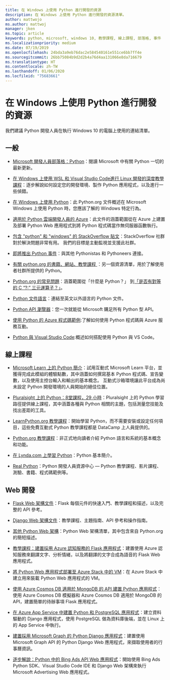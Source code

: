 ```yaml
---
title: 在 Windows 上使用 Python 進行開發的資源
description: 在 Windows 上使用 Python 進行開發的資源清單。
author: mattwojo
ms.author: mattwoj
manager: jken
ms.topic: article
keywords: python, microsoft, windows 10, 教學課程, 線上課程, 部落格, 事件
ms.localizationpriority: medium
ms.date: 07/19/2019
ms.openlocfilehash: 24bda3a9eb76dac2e584540161e551ce6bb7ff4e
ms.sourcegitcommit: 26bb75084b9d2d2b4a76d4aa131066e8da716679
ms.translationtype: HT
ms.contentlocale: zh-TW
ms.lasthandoff: 01/06/2020
ms.locfileid: "75683661"
---
```

# <a name="resources-for-developing-with-python-on-windows"></a>在 Windows 上使用 Python 進行開發的資源

我們建議 Python 開發人員在執行 Windows 10 的電腦上使用的連結清單。

## <a name="general"></a>一般

- [Microsoft 開發人員部落格：Python](https://devblogs.microsoft.com/python/)：閱讀 Microsoft 中有關 Python 一切的最新更新。

- [在 Windows 上使用 WSL 和 Visual Studio Code進行 Linux 開發的深度教學課程](https://devblogs.microsoft.com/commandline/an-in-depth-tutorial-on-linux-development-on-windows-with-wsl-and-visual-studio-code/)：逐步解說如何設定您的開發環境、製作 Python 應用程式，以及進行一些偵錯。

- [在 Windows 上使用 Python](https://docs.python.org/3/using/windows.html)：此 Python.org 文件概述在 Microsoft Windows 上使用 Python 時，您應該了解的 Windows 特定行為。

- [適用於 Python 雲端開發人員的 Azure](https://docs.microsoft.com/azure/python/)：此文件的涵蓋範圍從在 Azure 上建置及部署 Python Web 應用程式到將 Python 程式碼當作無伺服器函數執行。

- [包含 "python" 和 "windows" 的 StackOverflow 貼文](https://stackoverflow.com/questions/4750806/how-do-i-install-pip-on-windows/12476379)：StackOverflow 社群對於解決問題非常有用。 我們的目標是主動監視並支援此社群。

- [即將推出 Python 事件](https://www.python.org/events/python-events)：與其他 Pythonistas 和 Pythoneers 連接。

- [有關 python.org 的書籍、網站、教學課程 ](https://wiki.python.org/moin/BeginnersGuide/Programmers)：另一個資源清單，用於了解使用者社群所提供的 Python。

- [Python.org 的常見問題](https://docs.python.org/3/faq/)：涵蓋範圍從「什麼是 Python？」 到[「是否有對等的 C “?:” 三元運算子？」](https://docs.python.org/3/faq/programming.html#is-there-an-equivalent-of-c-s-ternary-operator)。

- [Python 文件語言](https://wiki.python.org/moin/Languages)：連結至英文以外語言的 Python 文件。

- [Python API 瀏覽器](https://docs.microsoft.com/python/api/?view=azure-python)：您一次就能從 Microsoft 購足所有 Python 型 API。

- [使用 Python 的 Azure 程式碼範例](https://azure.microsoft.com/resources/samples/?platform=python&sort=0):了解如何使用 Python 程式碼與 Azure 服務互動。

- [Python 與 Visual Studio Code](https://code.visualstudio.com/docs/languages/python):概述如何搭配使用 Python 與 VS Code。

## <a name="online-courses"></a>線上課程

- [Microsoft Learn 上的 Python 簡介](https://docs.microsoft.com/learn/modules/intro-to-python/)：試用互動式 Microsoft Learn 平台，並獲得完成此模組的體驗點數，其中涵蓋如何撰寫基本 Python 程式碼、宣告變數，以及使用主控台輸入和輸出的基本概念。 互動式沙箱環境讓此平台成為尚未設定 Python 開發環境的人員開始的絕佳位置。

- [Pluralsight 上的 Python：8堂課程，29 小時](https://app.pluralsight.com/paths/skills/python)：Pluralsight 上的 Python 學習路徑提供線上課程，其中涵蓋各種與 Python 相關的主題，包括測量您技能及找出差距的工具。

- [LearnPython.org 教學課程](https://www.learnpython.org/)：開始學習 Python，而不需要安裝或設定任何項目，這些免費互動式 Python 教學課程都是 DataCamp 上人員提供的。

- [Python.org 教學課程](https://docs.python.org/3/tutorial/index.html)：非正式地向讀者介紹 Python 語言和系統的基本概念和功能。

- [在 Lynda.com 上學習 Python](https://www.lynda.com/Python-tutorials/Learning-Python/661773-2.html)：Python 基本簡介。

- [Real Python](https://realpython.com/)：Python 開發人員資源中心 — Python 教學課程、影片課程、測驗、書籍、程式碼範例等。

## <a name="web-development"></a>Web 開發

- [Flask Web 架構文件](https://flask.palletsprojects.com/en/1.1.x/)：Flask 每個元件的快速入門、教學課程和描述，以及完整的 API 參考。

- [Django Web 架構文件](https://docs.djangoproject.com/en/2.2/)：教學課程、主題指南、API 參考和操作指南。

- [其他 Python Web 架構](https://wiki.python.org/moin/WebFrameworks)：Python Web 架構清單，其中包含來自 Python.org 的簡短描述。

- [教學課程：建置採用 Azure 認知服務的 Flask 應用程式](https://docs.microsoft.com/azure/cognitive-services/translator/tutorial-build-flask-app-translation-synthesis)：建置使用 Azure 認知服務來翻譯文字、分析情緒，以及將翻譯的文字合成為語音的 Flask Web 應用程式。

- [將 Python Web 應用程式部署至 Azure Stack 中的 VM](https://docs.microsoft.com/azure-stack/user/azure-stack-dev-start-howto-vm-python)：在 Azure Stack 中建立用來裝載 Python Web 應用程式的 VM。

- [使用 Azure Cosmos DB 適用於 MongoDB 的 API 建置 Python 應用程式](https://docs.microsoft.com/azure/cosmos-db/create-mongodb-flask)：使用 Azure Cosmos DB 模擬器和 Azure Cosmos DB 適用於 MongoDB 的 API，建置簡單的待辦事項 Flask 應用程式。

- [在 Azure App Service 中建置 Python 和 PostgreSQL 應用程式](https://docs.microsoft.com/azure/app-service/containers/tutorial-python-postgresql-app)：建立資料驅動的 Django 應用程式，使用 PostgreSQL 做為資料庫後端，並在 Linux 上的 App Service 中執行。

- [建置採用 Microsoft Graph 的 Python Django 應用程式](https://docs.microsoft.com/graph/tutorials/python)：建置使用 Microsoft Graph API 的 Python Django Web 應用程式，來擷取使用者的行事曆資訊。

- [逐步解說：Python 中的 Bing Ads API Web 應用程式](https://docs.microsoft.com/advertising/guides/walkthrough-web-application-python?view=bingads-13)：開始使用 Bing Ads Python SDK、Visual Studio Code IDE 和 Django Web 架構來執行 Microsoft Advertising Web 應用程式。
